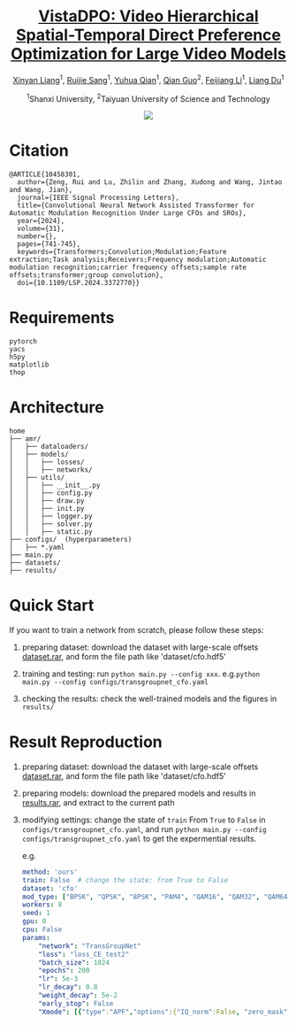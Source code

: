 <h1 align="center">
  <a href="https://openreview.net/pdf?id=DDIGCk25BO" target="_blank">
    VistaDPO: Video Hierarchical Spatial-Temporal Direct Preference Optimization for Large Video Models
  </a>
</h1>

<p align="center">
  <a href="https://xinyanliang.github.io/"><u>Xinyan Liang</u></a><sup>1</sup>, 
  <u>Ruijie Sang</u><sup>1</sup>, 
  <a href="https://dig.sxu.edu.cn/qyh/"><u>Yuhua Qian</u></a><sup>1</sup>, 
  <u>Qian Guo</u><sup>2</sup>, 
  <u>Feijiang Li</u><sup>1</sup>,
  <u>Liang Du</u><sup>1</sup>
</p>

<p align="center">
  <sup>1</sup>Shanxi University, <sup>2</sup>Taiyuan University of Science and Technology
</p>

<p align="center">
  <a href="https://openreview.net/pdf?id=DDIGCk25BO">
    <img src="https://img.shields.io/badge/OpenReview-gray?style=flat&logo=OpenReview">
  </a>
</p>



# Citation
```
@ARTICLE{10458301,
  author={Zeng, Rui and Lu, Zhilin and Zhang, Xudong and Wang, Jintao and Wang, Jian},
  journal={IEEE Signal Processing Letters}, 
  title={Convolutional Neural Network Assisted Transformer for Automatic Modulation Recognition Under Large CFOs and SROs}, 
  year={2024},
  volume={31},
  number={},
  pages={741-745},
  keywords={Transformers;Convolution;Modulation;Feature extraction;Task analysis;Receivers;Frequency modulation;Automatic modulation recognition;carrier frequency offsets;sample rate offsets;transformer;group convolution},
  doi={10.1109/LSP.2024.3372770}}

```


# Requirements
```
pytorch
yacs
h5py
matplotlib
thop  
```

# Architecture
``` 
home
├── amr/
│   ├── dataloaders/
│   ├── models/
│   │   ├── losses/
│   │   ├── networks/
│   ├── utils/
│   │   ├── __init__.py
│   │   ├── config.py
│   │   ├── draw.py
│   │   ├── init.py
│   │   ├── logger.py
│   │   ├── solver.py
│   │   ├── static.py
├── configs/  (hyperparameters)
│   ├── *.yaml
├── main.py
├── datasets/
├── results/
```

# Quick Start
If you want to train a network from scratch, please follow these steps:
1. preparing dataset: download the dataset with large-scale offsets [dataset.rar](https://drive.google.com/file/d/1xZa9GcZoIZXstkwNd4E68Wbq7DdFN-a5/view?usp=sharing), and form the file path like 'dataset/cfo.hdf5'

2. training and testing: run `python main.py --config xxx`. e.g.`python main.py --config configs/transgroupnet_cfo.yaml`

3. checking the results: check the well-trained models and the figures in `results/`

# Result Reproduction
1. preparing dataset: download the dataset with large-scale offsets [dataset.rar](https://drive.google.com/file/d/1xZa9GcZoIZXstkwNd4E68Wbq7DdFN-a5/view?usp=sharing), and form the file path like 'dataset/cfo.hdf5'

2. preparing models: download the prepared models and results in [results.rar](https://drive.google.com/file/d/1MiHnfB_F25c0yTIHt52JuXWQ27r4sFYH/view?usp=sharing), and extract to the current path

3. modifying settings: change the state of `train` From `True` to `False` in `configs/transgroupnet_cfo.yaml`, and run `python main.py --config configs/transgroupnet_cfo.yaml` to get the expermential results.

    e.g.
    ```yaml
    method: 'ours'
    train: False  # change the state: from True to False
    dataset: 'cfo'
    mod_type: ["BPSK", "QPSK", "8PSK", "PAM4", "QAM16", "QAM32", "QAM64", "QAM128", "QAM256", "GFSK", "WBFM", "AM-DSB", "AM-SSB", "OOK", "4ASK", "8ASK", "16PSK", "32PSK","8APSK","GMSK", "DQPSK","16APSK","32APSK","64APSK","128APSK"]
    workers: 8
    seed: 1
    gpu: 0
    cpu: False
    params:
        "network": "TransGroupNet"
        "loss": "loss_CE_test2"
        "batch_size": 1024
        "epochs": 200
        "lr": 5e-3
        "lr_decay": 0.8
        "weight_decay": 5e-2
        "early_stop": False
        "Xmode": [{"type":"APF","options":{"IQ_norm":False, "zero_mask":False}}]
    ```





